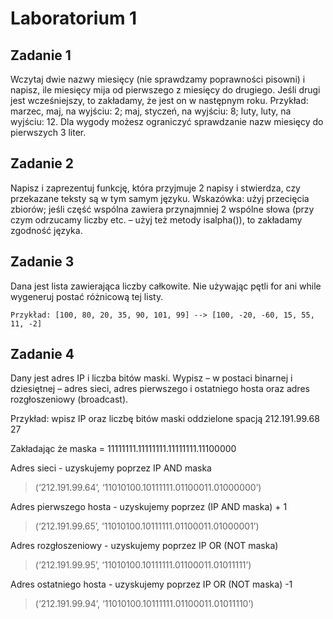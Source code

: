 # Laboratorium 1

## Zadanie 1

Wczytaj dwie nazwy miesięcy (nie sprawdzamy poprawności pisowni) i napisz, ile miesięcy mija od pierwszego z miesięcy do drugiego. Jeśli drugi jest wcześniejszy, to zakładamy, że jest on w następnym roku.  Przykład: marzec, maj, na wyjściu: 2; maj, styczeń, na wyjściu: 8; luty, luty, na wyjściu: 12. Dla wygody możesz ograniczyć sprawdzanie nazw miesięcy do pierwszych 3 liter.

## Zadanie 2

Napisz i zaprezentuj funkcję, która przyjmuje 2 napisy i stwierdza, czy przekazane teksty są w tym samym języku. Wskazówka: użyj przecięcia zbiorów; jeśli część wspólna zawiera przynajmniej 2 wspólne słowa (przy czym odrzucamy liczby etc. – użyj też metody isalpha()), to zakładamy zgodność języka.

## Zadanie 3

Dana jest lista zawierająca liczby całkowite. Nie używając pętli for ani while wygeneruj postać różnicową tej listy. 

```
Przykład: [100, 80, 20, 35, 90, 101, 99] --> [100, -20, -60, 15, 55, 11, -2]
```

## Zadanie 4

Dany jest adres IP i liczba bitów maski. Wypisz – w postaci binarnej i dziesiętnej – adres 
sieci, adres pierwszego i ostatniego hosta oraz adres rozgłoszeniowy (broadcast).

Przykład: 
wpisz IP oraz liczbę bitów maski oddzielone spacją 212.191.99.68 27

Zakładając że maska = 11111111.11111111.11111111.11100000

Adres sieci - uzyskujemy poprzez IP AND maska
> (‘212.191.99.64’, ‘11010100.10111111.01100011.01000000’)

Adres pierwszego hosta - uzyskujemy poprzez (IP AND maska) + 1
> (‘212.191.99.65’, ‘11010100.10111111.01100011.01000001’)

Adres rozgłoszeniowy - uzyskujemy poprzez IP OR (NOT maska)

> (‘212.191.99.95’, ‘11010100.10111111.01100011.01011111’)

Adres ostatniego hosta - uzyskujemy poprzez IP OR (NOT maska) -1
> (‘212.191.99.94’, ‘11010100.10111111.01100011.01011110’)
